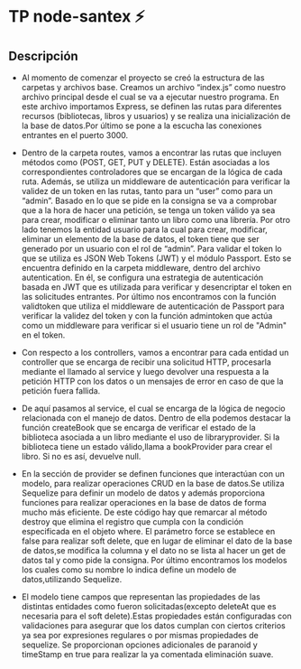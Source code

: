 
# TP node-santex ⚡️



## Descripción 

- Al momento de comenzar el proyecto se creó la estructura de las carpetas y archivos base. Creamos un archivo “index.js” como nuestro archivo principal desde el cual se va a ejecutar nuestro programa. En este archivo importamos Express, se definen las rutas para diferentes recursos (bibliotecas, libros y usuarios) y se realiza una inicialización de la base de datos.Por último se pone a la escucha las conexiones entrantes en el puerto 3000.

- Dentro de la carpeta routes, vamos a encontrar las rutas que incluyen métodos como (POST, GET, PUT y DELETE). Están asociadas a los correspondientes controladores que se encargan de la lógica de cada ruta. Además, se utiliza un middleware de autenticación para verificar la validez de un token en las rutas, tanto para un “user” como para un “admin”. Basado en lo que se pide en la consigna se va a comprobar que a la hora de hacer una petición, se tenga un token válido ya sea para crear, modificar o eliminar tanto un libro como una librería. Por otro lado tenemos la entidad usuario para la cual para crear, modificar, eliminar un elemento de la base de datos, el token tiene que ser generado por un usuario con el rol de “admin”. Para validar el token lo que se utiliza es JSON Web Tokens (JWT) y el módulo Passport. Esto se encuentra definido en la carpeta middleware, dentro del archivo autentication. En él, se configura una estrategia de autenticación basada en JWT que es utilizada para verificar y desencriptar el token en las solicitudes entrantes. Por último nos encontramos con la función validtoken que utiliza el middleware de autenticación de Passport para verificar la validez del token y con la función admintoken que actúa como un middleware para verificar si el usuario tiene un rol de "Admin" en el token.

- Con respecto a los controllers, vamos a encontrar para cada entidad un controller que se encarga de recibir una solicitud HTTP, procesarla mediante el llamado al service y luego devolver una respuesta a la petición HTTP con los datos o un mensajes de error en caso de que la petición fuera fallida.

- De aquí pasamos al service, el cual se encarga de la lógica de negocio relacionada con el manejo de datos. Dentro de ella podemos destacar la función createBook que se encarga de verificar el estado de la biblioteca asociada a un libro mediante el uso de libraryprovider. Si la biblioteca tiene un estado válido,llama a bookProvider para crear el libro. Si no es así, devuelve null.

- En la sección de provider se definen funciones que interactúan con un modelo, para realizar operaciones CRUD en la base de datos.Se utiliza Sequelize para definir un modelo de datos y además proporciona funciones para realizar operaciones en la base de datos de forma mucho más eficiente. De este código hay que remarcar al método destroy que elimina el registro que cumpla con la condición especificada en el objeto where. El parámetro force se establece en false para realizar soft delete, que en lugar de eliminar el dato de la base de datos,se modifica la columna y el dato no se lista al hacer un get de datos tal y como pide la consigna. Por último encontramos los modelos los cuales como su nombre lo indica define un modelo de datos,utilizando Sequelize.

- El modelo tiene campos que representan las propiedades de las distintas entidades como fueron solicitadas(excepto deleteAt que es necesaria para el soft delete).Estas propiedades están configuradas con validaciones para asegurar que los datos cumplan con ciertos criterios ya sea por expresiones regulares o por mismas propiedades de sequelize. Se proporcionan opciones adicionales de paranoid y timeStamp en true para realizar la ya comentada eliminación suave.





